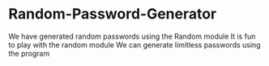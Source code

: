 # Random-Password-Generator
We have generated random passwords using the Random module
It is fun to play with the random module
We can generate limitless passwords using the program
